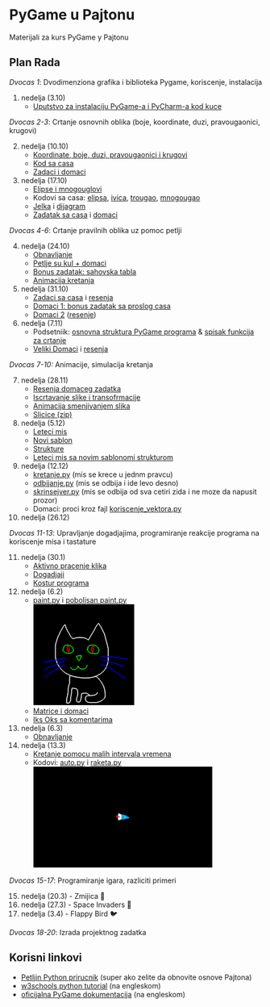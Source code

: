 # PyGame u Pajtonu
Materijali za kurs PyGame у Pajtonu

## Plan Rada

*Dvocas 1*: Dvodimenziona grafika i biblioteka Pygame, koriscenje, instalacija

1. nedelja (3.10)
    * [Uputstvo za instalaciju PyGame-a i PyCharm-a kod kuce](cas_01/instalacija_kod_kuce.md)

*Dvocas 2-3*: Crtanje osnovnih oblika (boje, koordinate, duzi, pravougaonici, krugovi)  

2. nedelja (10.10)
    * [Koordinate, boje, duzi, pravougaonici i krugovi](cas_02/2_crtanje_osnovnih_oblika.md)
    * [Kod sa casa](cas_02/cas_2.py)
    * [Zadaci i domaci](cas_02/zadaci.jpg)
3. nedelja (17.10)
    * [Elipse i mnogouglovi](cas_03/3_crtanje_elipsi_mnogouglova.md)
    * Kodovi sa casa: 
      [elipsa](cas_03/elipsa.py),
      [ivica](cas_03/ivica.py),
      [trougao](cas_03/trougao.py),
      [mnogougao](cas_03/mnogougao.py)
    * [Jelka](cas_03/jelka.py) i [dijagram](cas_03/jelka.jpg)
    * [Zadatak sa casa](cas_03/zvezda.jpg) i [domaci](cas_03/3_domaci.md)

*Dvocas 4-6*: Crtanje pravilnih oblika uz pomoc petlji

4. nedelja (24.10)  
    * [Obnavljanje](cas_04/4_obnavljanje.md)
    * [Petlje su kul + domaci](cas_04/4_zadaci_i_domaci.md)
    * [Bonus zadatak: sahovska tabla](cas_04/4_bonus.md)
    * [Animacija kretanja](cas_04/4_animacija.md)
5. nedelja (31.10)
    * [Zadaci sa casa](cas_05/5_petlje_vezbanje.md) i [resenja](cas_05)
    * [Domaci 1: bonus zadatak sa proslog casa](cas_04/4_bonus.md)
    * [Domaci 2](cas_05/5_domaci.md) ([resenje](cas_05/domaci_resenje.py))
6. nedelja (7.11)
    * Podsetniik: 
   [osnovna struktura PyGame programa](cas_06/podsetnik_osnovna_struktura.md) & 
   [spisak funkcija za crtanje](cas_06/podsetnik_crtanje.md)
    * [Veliki Domaci](cas_06/6_domaci.md) i [resenja](cas_07/domaci_resenja)

*Dvocas 7-10:* Animacije, simulacija kretanja

7. nedelja (28.11)
    * [Resenja domaceg zadatka](cas_07/domaci_resenja)
    * [Iscrtavanje slike i transofrmacije](cas_07/sprite.py)
    * [Animacija smenjivanjem slika](cas_07/animirana_macka.py)
    * [Slicice (zip)](https://github.com/daniilgrbic/PyGame-u-Pajtonu/releases/download/assets/macka_puca.zip)
8. nedelja (5.12)
    * [Leteci mis](cas_08/slepi_mis_1.py)
    * [Novi sablon](cas_08/template.py)
    * [Strukture](cas_08/strukture.py)
    * [Leteci mis sa novim sablonomi strukturom](cas_08/slepi_mis_2.py)
9. nedelja (12.12)
    * [kretanje.py](cas_09/kretanje.py) (mis se krece u jednm pravcu)
    * [odbijanje.py](cas_09/odbijanje_od_zidova.py) (mis se odbija i ide levo desno)
    * [skrinsejver.py](cas_09/skrinsejver.py) (mis se odbija od sva cetiri zida i ne moze da napusit prozor)
    * Domaci: proci kroz fajl [koriscenje_vektora.py](cas_09/koriscenje_vektora.py)
10. nedelja (26.12)

*Dvocas 11-13*: Upravljanje dogadjajima, programiranje reakcije programa na koriscenje misa i tastature

11. nedelja (30.1)
    * [Aktivno pracenje klika](cas_11/get_pressed.py)
    * [Dogadjaji](cas_11/dogadjaji.py)
    * [Kostur programa](cas_08/template.py)
12. nedelja (6.2)
    * [paint.py](cas_12/paint.py) i [poboljsan paint.py](cas_12/paint_poboljsan.py) 
     <br> <img src="cas_12/slika.png" style="width:200px">
    * [Matrice i domaci](cas_12/matrice.md)
    * [Iks Oks sa komentarima](cas_12/iks_oks.py) 
13. nedelja (6.3)
    * [Obnavljanje](cas_13/tabla.jpg)
14. nedelja (13.3)
    * [Kretanje pomocu malih intervala vremena](cas_14/kretanje_delta.md)
    * Kodovi: [auto.py](cas_14/auto.py) i [raketa.py](cas_14/raketa.py)
     <br> <img src="cas_14/raketa.gif" style="height:200px">

*Dvocas 15-17*: Programiranje igara, razliciti primeri  

15. nedelja (20.3) - Zmijica 🐍  
16. nedelja (27.3) - Space Invaders 👾  
17. nedelja (3.4) - Flappy Bird 🐦  

*Dvocas 18-20*: Izrada projektnog zadatka
 
## Korisni linkovi
* [Petljin Python prirucnik](https://petlja.org/biblioteka/r/kursevi/prirucnik-python) (super ako zelite da obnovite osnove Pajtona)
* [w3schools python tutorial](https://www.w3schools.com/python/default.asp) (na engleskom)
* [oficijalna PyGame dokumentacija](https://www.pygame.org/docs/) (na engleskom)
